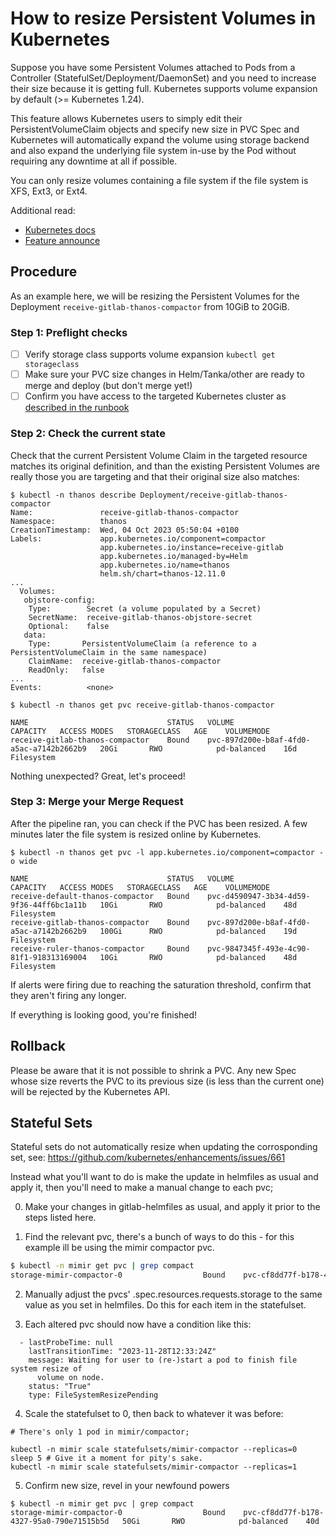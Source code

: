 # How to resize Persistent Volumes in Kubernetes

Suppose you have some Persistent Volumes attached to Pods from a Controller
(StatefulSet/Deployment/DaemonSet) and you need to increase their size because
it is getting full. Kubernetes supports volume expansion by default (>=
Kubernetes 1.24).

This feature allows Kubernetes users to simply edit their PersistentVolumeClaim
objects and specify new size in PVC Spec and Kubernetes will automatically
expand the volume using storage backend and also expand the underlying file
system in-use by the Pod without requiring any downtime at all if possible.

You can only resize volumes containing a file system if the file system is XFS,
Ext3, or Ext4.

Additional read:

- [Kubernetes docs](https://kubernetes.io/docs/concepts/storage/persistent-volumes/#expanding-persistent-volumes-claims)
- [Feature announce](https://kubernetes.io/blog/2022/05/05/volume-expansion-ga/)

## Procedure

As an example here, we will be resizing the Persistent Volumes for the
Deployment `receive-gitlab-thanos-compactor` from 10GiB to 20GiB.

### Step 1: Preflight checks

- [ ] Verify storage class supports volume expansion `kubectl get storageclass`
- [ ] Make sure your PVC size changes in Helm/Tanka/other are ready to merge
      and deploy (but don't merge yet!)
- [ ] Confirm you have access to the targeted Kubernetes cluster as [described
      in the runbook](https://ops.gitlab.net/gitlab-com/runbooks/-/blob/master/docs/kube/k8s-oncall-setup.md#accessing-clusters-via-console-servers)

### Step 2: Check the current state

Check that the current Persistent Volume Claim in the targeted resource matches
its original definition, and than the existing Persistent Volumes are really
those you are targeting and that their original size also matches:

```
$ kubectl -n thanos describe Deployment/receive-gitlab-thanos-compactor
Name:               receive-gitlab-thanos-compactor
Namespace:          thanos
CreationTimestamp:  Wed, 04 Oct 2023 05:50:04 +0100
Labels:             app.kubernetes.io/component=compactor
                    app.kubernetes.io/instance=receive-gitlab
                    app.kubernetes.io/managed-by=Helm
                    app.kubernetes.io/name=thanos
                    helm.sh/chart=thanos-12.11.0
...
  Volumes:
   objstore-config:
    Type:        Secret (a volume populated by a Secret)
    SecretName:  receive-gitlab-thanos-objstore-secret
    Optional:    false
   data:
    Type:       PersistentVolumeClaim (a reference to a PersistentVolumeClaim in the same namespace)
    ClaimName:  receive-gitlab-thanos-compactor
    ReadOnly:   false
...
Events:          <none>

$ kubectl -n thanos get pvc receive-gitlab-thanos-compactor

NAME                               STATUS   VOLUME                                     CAPACITY   ACCESS MODES   STORAGECLASS   AGE    VOLUMEMODE
receive-gitlab-thanos-compactor    Bound    pvc-897d200e-b8af-4fd0-a5ac-a7142b2662b9   20Gi       RWO            pd-balanced    16d    Filesystem
```

Nothing unexpected? Great, let's proceed!

### Step 3: Merge your Merge Request

After the pipeline ran, you can check if the PVC has been resized. A few minutes
later the file system is resized online by Kubernetes.

```
$ kubectl -n thanos get pvc -l app.kubernetes.io/component=compactor -o wide

NAME                               STATUS   VOLUME                                     CAPACITY   ACCESS MODES   STORAGECLASS   AGE    VOLUMEMODE
receive-default-thanos-compactor   Bound    pvc-d4590947-3b34-4d59-9f36-44ff6bc1a11b   10Gi       RWO            pd-balanced    48d    Filesystem
receive-gitlab-thanos-compactor    Bound    pvc-897d200e-b8af-4fd0-a5ac-a7142b2662b9   100Gi      RWO            pd-balanced    19d    Filesystem
receive-ruler-thanos-compactor     Bound    pvc-9847345f-493e-4c90-81f1-918313169004   10Gi       RWO            pd-balanced    48d    Filesystem
```

If alerts were firing due to reaching the saturation threshold, confirm that
they aren't firing any longer.

If everything is looking good, you're finished!

## Rollback

Please be aware that it is not possible to shrink a PVC. Any new Spec whose size
reverts the PVC to its previous size (is less than the current one) will be
rejected by the Kubernetes API.

## Stateful Sets

Stateful sets do not automatically resize when updating the corrosponding set, see: https://github.com/kubernetes/enhancements/issues/661

Instead what you'll want to do is make the update in helmfiles as usual and apply it, then you'll need to make a manual change to each pvc;

0. Make your changes in gitlab-helmfiles as usual, and apply it prior to the steps listed here.

1. Find the relevant pvc, there's a bunch of ways to do this - for this example ill be using the mimir compactor pvc.
```bash
$ kubectl -n mimir get pvc | grep compact
storage-mimir-compactor-0                  Bound    pvc-cf8dd77f-b178-4327-95a0-790e71515b5d   30Gi       RWO            pd-balanced    40d
```
2. Manually adjust the pvcs' .spec.resources.requests.storage to the same value as you set in helmfiles. Do this for each item in the statefulset.

3. Each altered pvc should now have a condition like this:

```
  - lastProbeTime: null
    lastTransitionTime: "2023-11-28T12:33:24Z"
    message: Waiting for user to (re-)start a pod to finish file system resize of
      volume on node.
    status: "True"
    type: FileSystemResizePending
```

4. Scale the statefulset to 0, then back to whatever it was before:
```
# There's only 1 pod in mimir/compactor;

kubectl -n mimir scale statefulsets/mimir-compactor --replicas=0
sleep 5 # Give it a moment for pity's sake.
kubectl -n mimir scale statefulsets/mimir-compactor --replicas=1
```
5. Confirm new size, revel in your newfound powers
```
$ kubectl -n mimir get pvc | grep compact
storage-mimir-compactor-0                  Bound    pvc-cf8dd77f-b178-4327-95a0-790e71515b5d   50Gi       RWO            pd-balanced    40d
```
